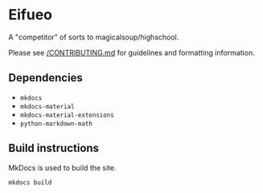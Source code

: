 # Eifueo

A "competitor" of sorts to magicalsoup/highschool.

Please see [/CONTRIBUTING.md](CONTRIBUTING.md) for guidelines and formatting information.

## Dependencies

 - `mkdocs`
 - `mkdocs-material`
 - `mkdocs-material-extensions`
 - `python-markdown-math`

## Build instructions

MkDocs is used to build the site.

```
mkdocs build
```
